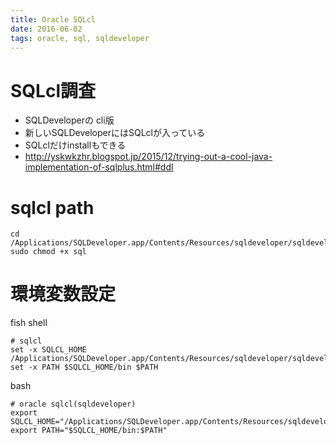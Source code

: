 ```yaml
---
title: Oracle SQLcl
date: 2016-06-02
tags: oracle, sql, sqldeveloper
---
```



# SQLcl調査

  + SQLDeveloperの cli版
  + 新しいSQLDeveloperにはSQLclが入っている
  + SQLclだけinstallもできる
  + <http://yskwkzhr.blogspot.jp/2015/12/trying-out-a-cool-java-implementation-of-sqlplus.html#ddl>

# sqlcl path

```
cd /Applications/SQLDeveloper.app/Contents/Resources/sqldeveloper/sqldeveloper/bin
sudo chmod +x sql
```

# 環境変数設定

fish shell

```
# sqlcl
set -x SQLCL_HOME /Applications/SQLDeveloper.app/Contents/Resources/sqldeveloper/sqldeveloper
set -x PATH $SQLCL_HOME/bin $PATH
```

bash

```
# oracle sqlcl(sqldeveloper)
export SQLCL_HOME="/Applications/SQLDeveloper.app/Contents/Resources/sqldeveloper/sqldeveloper"
export PATH="$SQLCL_HOME/bin:$PATH"
```
